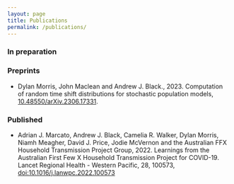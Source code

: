 ```yaml
---
layout: page
title: Publications
permalink: /publications/
---
```


### In preparation

### Preprints

- Dylan Morris, John Maclean and Andrew J. Black., 2023. Computation of random time shift distributions for stochastic population models, [10.48550/arXiv.2306.17331](https://doi.org/10.48550/arXiv.2306.17331).

### Published

- Adrian J. Marcato, Andrew J. Black, Camelia R. Walker, Dylan Morris, Niamh Meagher, David J. Price, Jodie McVernon and the Australian FFX Household Transmission Project Group, 2022. Learnings from the Australian First Few X Household Transmission Project for COVID-19. Lancet Regional Health - Western Pacific, 28, 100573, [doi:10.1016/j.lanwpc.2022.100573](https://www.thelancet.com/journals/lanwpc/article/PIIS2666-6065(22)00188-2/fulltext)
